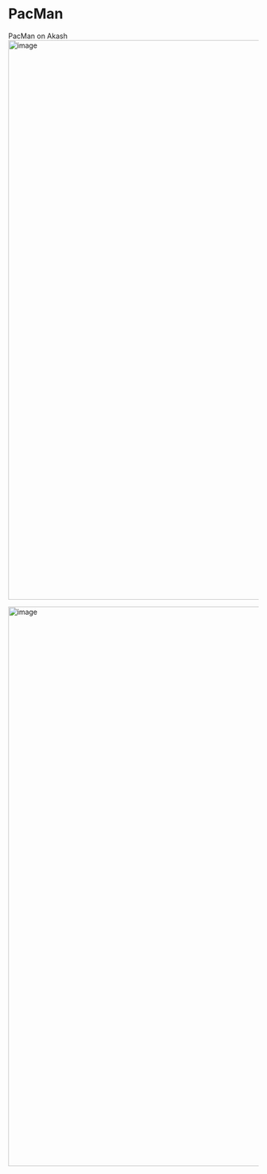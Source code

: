 # PacMan
PacMan on Akash
<img width="1124" alt="image" src="https://github.com/longnh17/PacMan/assets/49781022/d738c659-8454-4173-9900-ea9a3ad0edcc">

<img width="1124" alt="image" src="https://github.com/longnh17/PacMan/assets/49781022/8a54e445-c740-43e3-bc2e-323b0cf794ac">
